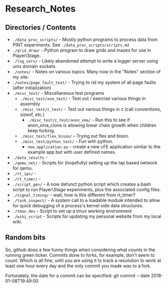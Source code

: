 Research_Notes
==============

## Directories / Contents
* `./data_proc_scripts/` - Mostly python programs to process data from PINT experiments. See `./data_proc_scripts/scripts.md`
* `./grid_draw/` - Python program to draw grids and mazes for use in Player\Stage.
* `./log_serv/` - Likely abandoned attempt to write a logger server using unix domain sockets
* `./notes/` - Notes on various topics. Many now in the "Notes" section of my site.
* `./notes/page_fault_test/` - Trying to rid my system of all page faults (after initialization)
* `./misc_test/` - Miscellaneous test programs
  * `./misc_test/asm_test/` - Test out / exercise various things in assembly
  * `./misc_test/c_test/` - Test out various things in c (call conventions, sizeof, etc.)
    * `./misc_test/c_test/anon_vma/` - Run this to see if anon_vma_clone is allowing linear chain growth when children keep forking.
  * `./misc_test/flex_bison/` - Trying out flex and bison.
  * `./misc_test/python_test/` - Fun with python.
    * `new_application.py` - create a new cFE application similar to the example app but with user defined names.
* `./data_results` - 
* `./qemu_net/` - Scripts for (hopefully) setting up the tap based network for qemu.
* `./rt_ipc/` - 
* `./rt_timer/` - 
* `./script_gen/` - A now defunct python script which creates a bash script to run Player\Stage experiments, plus the associated config files.
* `./signal_timing/` - wait, how is this different from rt_timer?
* `./task_inspect/` - A system call to a loadable module intended to allow for quick debugging of a process's kernel side data structures.
* `./tmux_dev` - Script to set up a tmux working environment
* `./wiki_script` - Scripts for updating my personal website from my local wiki.

## Random bits

So, github does a few funny things when considering what counts in the running green ticker.
Commits done to forks, for example, don't seem to count.
Which is all fine, until you are using it to track a resolution to work at least one hour every day and the only commit you made was to a fork.

Fortunately, the date for a commit can be specified:
git commit --date 2018-01-08T19:49:00

